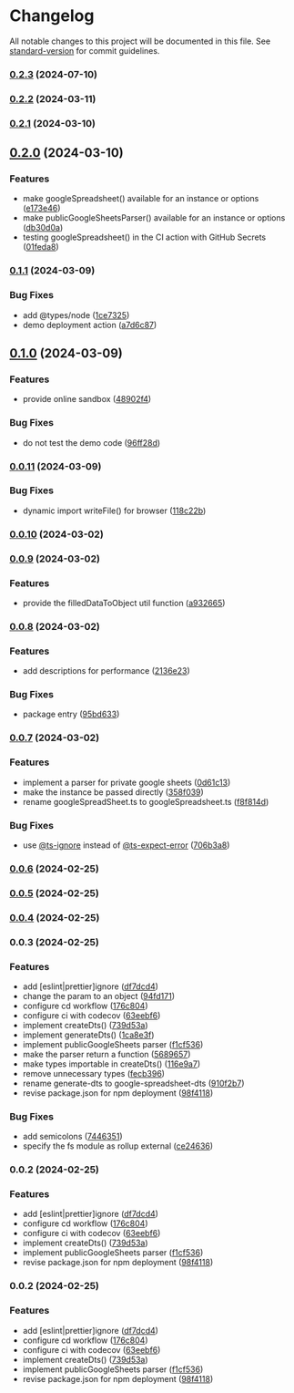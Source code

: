 # Changelog

All notable changes to this project will be documented in this file. See [standard-version](https://github.com/conventional-changelog/standard-version) for commit guidelines.

### [0.2.3](https://github.com/Gumball12/google-spreadsheet-dts/compare/v0.2.2...v0.2.3) (2024-07-10)

### [0.2.2](https://github.com/Gumball12/google-spreadsheet-dts/compare/v0.2.1...v0.2.2) (2024-03-11)

### [0.2.1](https://github.com/Gumball12/google-spreadsheet-dts/compare/v0.2.0...v0.2.1) (2024-03-10)

## [0.2.0](https://github.com/Gumball12/google-spreadsheet-dts/compare/v0.1.1...v0.2.0) (2024-03-10)


### Features

* make googleSpreadsheet() available for an instance or options ([e173e46](https://github.com/Gumball12/google-spreadsheet-dts/commit/e173e46045fb59a7966d991f277be7957cd505b3))
* make publicGoogleSheetsParser() available for an instance or options ([db30d0a](https://github.com/Gumball12/google-spreadsheet-dts/commit/db30d0a658f84d7580e1731f4b40e1ddd5d9c946))
* testing googleSpreadsheet() in the CI action with GitHub Secrets ([01feda8](https://github.com/Gumball12/google-spreadsheet-dts/commit/01feda8effb81e7c2df280dba327f049983814a7))

### [0.1.1](https://github.com/Gumball12/google-spreadsheet-dts/compare/v0.1.0...v0.1.1) (2024-03-09)


### Bug Fixes

* add @types/node ([1ce7325](https://github.com/Gumball12/google-spreadsheet-dts/commit/1ce73253add3e2701f3bb2a798af4988b6bc2cbb))
* demo deployment action ([a7d6c87](https://github.com/Gumball12/google-spreadsheet-dts/commit/a7d6c8742439c78782a4644bf874666049a9da7c))

## [0.1.0](https://github.com/Gumball12/google-spreadsheet-dts/compare/v0.0.11...v0.1.0) (2024-03-09)


### Features

* provide online sandbox ([48902f4](https://github.com/Gumball12/google-spreadsheet-dts/commit/48902f4ad912595e9a351157b9a24992c8f04f39))


### Bug Fixes

* do not test the demo code ([96ff28d](https://github.com/Gumball12/google-spreadsheet-dts/commit/96ff28dc3e025de89f960def256fe94bcbaa95ae))

### [0.0.11](https://github.com/Gumball12/google-spreadsheet-dts/compare/v0.0.10...v0.0.11) (2024-03-09)


### Bug Fixes

* dynamic import writeFile() for browser ([118c22b](https://github.com/Gumball12/google-spreadsheet-dts/commit/118c22b4a1d8e54cc1c0b3688f551ec0e19a949c))

### [0.0.10](https://github.com/Gumball12/google-spreadsheet-dts/compare/v0.0.9...v0.0.10) (2024-03-02)

### [0.0.9](https://github.com/Gumball12/google-spreadsheet-dts/compare/v0.0.8...v0.0.9) (2024-03-02)


### Features

* provide the filledDataToObject util function ([a932665](https://github.com/Gumball12/google-spreadsheet-dts/commit/a932665ff6a575b793e355eca2b559f254c182d0))

### [0.0.8](https://github.com/Gumball12/google-spreadsheet-dts/compare/v0.0.7...v0.0.8) (2024-03-02)


### Features

* add descriptions for performance ([2136e23](https://github.com/Gumball12/google-spreadsheet-dts/commit/2136e23be2f15213b18c1969fa4815fa773cc5e6))


### Bug Fixes

* package entry ([95bd633](https://github.com/Gumball12/google-spreadsheet-dts/commit/95bd6336067066db8c7f828934549eb877b81847))

### [0.0.7](https://github.com/Gumball12/google-spreadsheet-dts/compare/v0.0.6...v0.0.7) (2024-03-02)


### Features

* implement a parser for private google sheets ([0d61c13](https://github.com/Gumball12/google-spreadsheet-dts/commit/0d61c132cb734f29755bfb8147782f0770dd335e))
* make the instance be passed directly ([358f039](https://github.com/Gumball12/google-spreadsheet-dts/commit/358f039090944ce22c5599132fddc7f7ac8cf102))
* rename googleSpreadSheet.ts to googleSpreadsheet.ts ([f8f814d](https://github.com/Gumball12/google-spreadsheet-dts/commit/f8f814d927a2972678afcf3f440b1bbdd2a5c501))


### Bug Fixes

* use [@ts-ignore](https://github.com/ts-ignore) instead of [@ts-expect-error](https://github.com/ts-expect-error) ([706b3a8](https://github.com/Gumball12/google-spreadsheet-dts/commit/706b3a8a7520af23e557ec5b45428a01cb512418))

### [0.0.6](https://github.com/Gumball12/google-spreadsheet-dts/compare/v0.0.5...v0.0.6) (2024-02-25)

### [0.0.5](https://github.com/Gumball12/google-spreadsheet-dts/compare/v0.0.4...v0.0.5) (2024-02-25)

### [0.0.4](https://github.com/Gumball12/google-spreadsheet-dts/compare/v0.0.3...v0.0.4) (2024-02-25)

### 0.0.3 (2024-02-25)


### Features

* add [eslint|prettier]ignore ([df7dcd4](https://github.com/Gumball12/google-spreadsheet-dts/commit/df7dcd4e6f6e69e512f63aec518e57197ce4aa69))
* change the param to an object ([94fd171](https://github.com/Gumball12/google-spreadsheet-dts/commit/94fd171c67e61816f1b4130b77d0069aac7d8c76))
* configure cd workflow ([176c804](https://github.com/Gumball12/google-spreadsheet-dts/commit/176c80436157eaa612a1ded7a48dd46dacb3d17f))
* configure ci with codecov ([63eebf6](https://github.com/Gumball12/google-spreadsheet-dts/commit/63eebf6486d4d97db9b69d8e335d239fb5cb0e5c))
* implement createDts() ([739d53a](https://github.com/Gumball12/google-spreadsheet-dts/commit/739d53ad0a842b7e84c3c4cd192805310aca7e24))
* implement generateDts() ([1ca8e3f](https://github.com/Gumball12/google-spreadsheet-dts/commit/1ca8e3f7ce6875a1baaa6757c44759ede9a5f553))
* implement publicGoogleSheets parser ([f1cf536](https://github.com/Gumball12/google-spreadsheet-dts/commit/f1cf5365af5a71d216fd6ba7dd0c3923e343861e))
* make the parser return a function ([5689657](https://github.com/Gumball12/google-spreadsheet-dts/commit/5689657383389a6babcd92f51f3f3a0e50e056a9))
* make types importable in createDts() ([116e9a7](https://github.com/Gumball12/google-spreadsheet-dts/commit/116e9a72c4cfc3c36c9c69817a0a8d773aecd6f8))
* remove unnecessary types ([fecb396](https://github.com/Gumball12/google-spreadsheet-dts/commit/fecb3968836c19d9c0902a0f388d46705b6805f3))
* rename generate-dts to google-spreadsheet-dts ([910f2b7](https://github.com/Gumball12/google-spreadsheet-dts/commit/910f2b7725f7a7961461c9814e52f3fc541224ba))
* revise package.json for npm deployment ([98f4118](https://github.com/Gumball12/google-spreadsheet-dts/commit/98f41189e401ed58e6a53d9e9748f981206059f3))


### Bug Fixes

* add semicolons ([7446351](https://github.com/Gumball12/google-spreadsheet-dts/commit/744635105361c54c015d21fa136f453024ba238c))
* specify the fs module as rollup external ([ce24636](https://github.com/Gumball12/google-spreadsheet-dts/commit/ce2463693983f1f1ead0b886631dabdbe83edba9))

### 0.0.2 (2024-02-25)


### Features

* add [eslint|prettier]ignore ([df7dcd4](https://github.com/Gumball12/google-spreadsheet-dts/commit/df7dcd4e6f6e69e512f63aec518e57197ce4aa69))
* configure cd workflow ([176c804](https://github.com/Gumball12/google-spreadsheet-dts/commit/176c80436157eaa612a1ded7a48dd46dacb3d17f))
* configure ci with codecov ([63eebf6](https://github.com/Gumball12/google-spreadsheet-dts/commit/63eebf6486d4d97db9b69d8e335d239fb5cb0e5c))
* implement createDts() ([739d53a](https://github.com/Gumball12/google-spreadsheet-dts/commit/739d53ad0a842b7e84c3c4cd192805310aca7e24))
* implement publicGoogleSheets parser ([f1cf536](https://github.com/Gumball12/google-spreadsheet-dts/commit/f1cf5365af5a71d216fd6ba7dd0c3923e343861e))
* revise package.json for npm deployment ([98f4118](https://github.com/Gumball12/google-spreadsheet-dts/commit/98f41189e401ed58e6a53d9e9748f981206059f3))

### 0.0.2 (2024-02-25)


### Features

* add [eslint|prettier]ignore ([df7dcd4](https://github.com/Gumball12/google-spreadsheet-dts/commit/df7dcd4e6f6e69e512f63aec518e57197ce4aa69))
* configure cd workflow ([176c804](https://github.com/Gumball12/google-spreadsheet-dts/commit/176c80436157eaa612a1ded7a48dd46dacb3d17f))
* configure ci with codecov ([63eebf6](https://github.com/Gumball12/google-spreadsheet-dts/commit/63eebf6486d4d97db9b69d8e335d239fb5cb0e5c))
* implement createDts() ([739d53a](https://github.com/Gumball12/google-spreadsheet-dts/commit/739d53ad0a842b7e84c3c4cd192805310aca7e24))
* implement publicGoogleSheets parser ([f1cf536](https://github.com/Gumball12/google-spreadsheet-dts/commit/f1cf5365af5a71d216fd6ba7dd0c3923e343861e))
* revise package.json for npm deployment ([98f4118](https://github.com/Gumball12/google-spreadsheet-dts/commit/98f41189e401ed58e6a53d9e9748f981206059f3))
